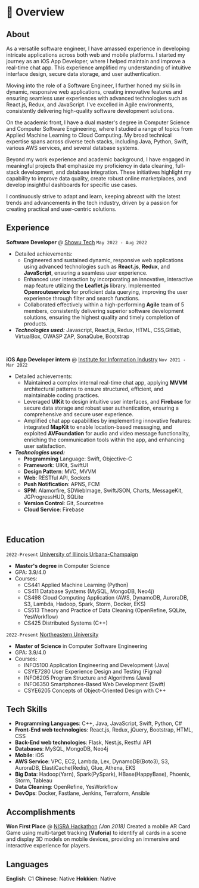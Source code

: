 # 📖 Overview

## About

As a versatile software engineer, I have amassed experience in developing intricate applications across both web and mobile platforms. I started my journey as an iOS App Developer, where I helped maintain and improve a real-time chat app. This experience amplified my understanding of intuitive interface design, secure data storage, and user authentication.

Moving into the role of a Software Engineer, I further honed my skills in dynamic, responsive web applications, creating innovative features and ensuring seamless user experiences with advanced technologies such as React.js, Redux, and JavaScript. I've excelled in Agile environments, consistently delivering high-quality software development solutions.

On the academic front, I have a dual master's degree in Computer Science and Computer Software Engineering, where I studied a range of topics from Applied Machine Learning to Cloud Computing. My broad technical expertise spans across diverse tech stacks, including Java, Python, Swift, various AWS services, and several database systems.

Beyond my work experience and academic background, I have engaged in meaningful projects that emphasize my proficiency in data cleaning, full-stack development, and database integration. These initiatives highlight my capability to improve data quality, create robust online marketplaces, and develop insightful dashboards for specific use cases.

I continuously strive to adapt and learn, keeping abreast with the latest trends and advancements in the tech industry, driven by a passion for creating practical and user-centric solutions.


## Experience

**Software Developer** @ [Showu Tech](https://shouwu.com.tw/) `May 2022 - Aug 2022`
- Detailed achievements:
  - Engineered and sustained dynamic, responsive web applications using advanced technologies such as **React.js**, **Redux**, and **JavaScript**, ensuring a seamless user experience.
  - Enhanced user interaction by incorporating an innovative, interactive map feature utilizing the **Leaflet.js** library. Implemented **Openrouteservice** for proficient data querying, improving the user experience through filter and search functions.
  - Collaborated effectively within a high-performing **Agile** team of 5 members, consistently delivering superior software development solutions, ensuring the highest quality and timely completion of products.
- _**Technologies used:**_ Javascript, React.js, Redux, HTML, CSS,Gitlab, VirtualBox, OWASP ZAP, SonaQube, Bootstrap

&nbsp;

**iOS App Developer intern** @ [Institute for Information Industry](https://web.iii.org.tw/) `Nov 2021 - Mar 2022`

- Detailed achievements:
  - Maintained a complex internal real-time chat app, applying **MVVM** architectural patterns to ensure structured, efficient, and maintainable coding practices.
  - Leveraged **UIKit** to design intuitive user interfaces, and **Firebase** for secure data storage and robust user authentication, ensuring a comprehensive and secure user experience.
  - Amplified chat app capabilities by implementing innovative features: integrated **MapKit** to enable location-based messaging, and exploited **AVFoundation** for audio and video message functionality, enriching the communication tools within the app, and enhancing user satisfaction.
- _**Technologies used:**_
  - **Programming** Language: Swift, Objective-C
  - **Framework**: UIKit, SwiftUI
  - **Design Pattern**: MVC, MVVM
  - **Web**: RESTful API, Sockets
  - **Push Notification**: APNS, FCM
  - **SPM**: Alamorfire, SDWebImage, SwiftJSON, Charts, MessageKit, JGProgressHUD, SQLite
  - **Version Control**: Git, Sourcetree
  - **Cloud Service**: Firebase
  
&nbsp;

## Education

`2022-Present` [University of Illinois Urbana-Champaign](https://illinois.edu/)
- **Master's degree** in Computer Science
- GPA: 3.9/4.0
- Courses:
  - CS441 Applied Machine Learning (Python)
  - CS411 Database Systems (MySQL, MongoDB, Neo4j)
  - CS498 Cloud Computing Application 
 (AWS, DynamoDB, AuroraDB, S3, Lambda, Hadoop, Spark, Storm, Docker, EKS)
  - CS513 Theory and Practice of Data Cleaning (OpenRefine, SQLite, YesWorkflow)
  - CS425 Distributed Systems (C++)


`2022-Present` [Northeastern University](https://www.northeastern.edu/)
- **Master of Science** in Computer Software Engineering
- GPA: 3.9/4.0
- Courses:
  - INFO5100 Application Engineering and Development (Java)
  - CSYE7280 User Experience Design and Testing (Figma)
  - INFO6205 Program Structure and Algorithms (Java)
  - INFO6350 Smartphones-Based Web Development (Swift)
  - CSYE6205 Concepts of Object-Oriented Design with C++ 


## Tech Skills
- **Programming Languages**: C++, Java, JavaScript, Swift, Python, C#
- **Front-End web technologies**: React.js, Redux, jQuery, Bootstrap, HTML, CSS
- **Back-End web technologies**: Flask, Nest.js, Restful API
- **Databases**: MySQL, MongoDB, Neo4j
- **Mobile**: iOS
- **AWS Service**: VPC, EC2, Lambda, Lex, DynamoDB(Boto3), S3, AuroraDB, ElastiCache(Redis), Glue, Athena, EKS
- **Big Data**: Hadoop(Yarn), Spark(PySpark), HBase(HappyBase), Phoenix, Storm, Tableau
- **Data Cleaning**: OpenRefine, YesWorkflow
- **DevOps**: Docker, Fastlane, Jenkins, Terraform, Ansible

## Accomplishments
**Won First Place** @ [NISRA Hackathon](http://nisrahackathon.github.io/Hackathon16/) _(Jan 2018)_
Created a mobile AR Card Game using multi-target tracking (**Vuforia**) to identify all cards in a scene and display 3D models on mobile devices, providing an immersive and interactive experience for players.

## Languages
**English**: C1
**Chinese**: Native
**Hokkien**: Native